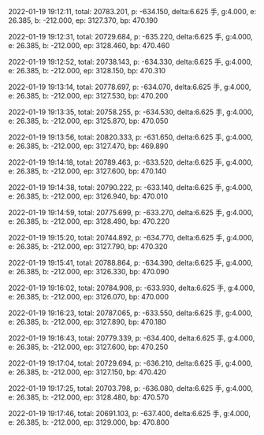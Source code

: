 2022-01-19 19:12:11, total: 20783.201, p: -634.150, delta:6.625 手, g:4.000, e: 26.385, b: -212.000, ep: 3127.370, bp: 470.190

2022-01-19 19:12:31, total: 20729.684, p: -635.220, delta:6.625 手, g:4.000, e: 26.385, b: -212.000, ep: 3128.460, bp: 470.460

2022-01-19 19:12:52, total: 20738.143, p: -634.330, delta:6.625 手, g:4.000, e: 26.385, b: -212.000, ep: 3128.150, bp: 470.310

2022-01-19 19:13:14, total: 20778.697, p: -634.070, delta:6.625 手, g:4.000, e: 26.385, b: -212.000, ep: 3127.530, bp: 470.200

2022-01-19 19:13:35, total: 20758.255, p: -634.530, delta:6.625 手, g:4.000, e: 26.385, b: -212.000, ep: 3125.870, bp: 470.050

2022-01-19 19:13:56, total: 20820.333, p: -631.650, delta:6.625 手, g:4.000, e: 26.385, b: -212.000, ep: 3127.470, bp: 469.890

2022-01-19 19:14:18, total: 20789.463, p: -633.520, delta:6.625 手, g:4.000, e: 26.385, b: -212.000, ep: 3127.600, bp: 470.140

2022-01-19 19:14:38, total: 20790.222, p: -633.140, delta:6.625 手, g:4.000, e: 26.385, b: -212.000, ep: 3126.940, bp: 470.010

2022-01-19 19:14:59, total: 20775.699, p: -633.270, delta:6.625 手, g:4.000, e: 26.385, b: -212.000, ep: 3128.490, bp: 470.220

2022-01-19 19:15:20, total: 20744.892, p: -634.770, delta:6.625 手, g:4.000, e: 26.385, b: -212.000, ep: 3127.790, bp: 470.320

2022-01-19 19:15:41, total: 20788.864, p: -634.390, delta:6.625 手, g:4.000, e: 26.385, b: -212.000, ep: 3126.330, bp: 470.090

2022-01-19 19:16:02, total: 20784.908, p: -633.930, delta:6.625 手, g:4.000, e: 26.385, b: -212.000, ep: 3126.070, bp: 470.000

2022-01-19 19:16:23, total: 20787.065, p: -633.550, delta:6.625 手, g:4.000, e: 26.385, b: -212.000, ep: 3127.890, bp: 470.180

2022-01-19 19:16:43, total: 20779.339, p: -634.400, delta:6.625 手, g:4.000, e: 26.385, b: -212.000, ep: 3127.600, bp: 470.250

2022-01-19 19:17:04, total: 20729.694, p: -636.210, delta:6.625 手, g:4.000, e: 26.385, b: -212.000, ep: 3127.150, bp: 470.420

2022-01-19 19:17:25, total: 20703.798, p: -636.080, delta:6.625 手, g:4.000, e: 26.385, b: -212.000, ep: 3128.480, bp: 470.570

2022-01-19 19:17:46, total: 20691.103, p: -637.400, delta:6.625 手, g:4.000, e: 26.385, b: -212.000, ep: 3129.000, bp: 470.800